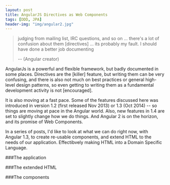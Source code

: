 ```yaml
---
layout: post
title: AngularJS Directives as Web Components
tags: [DDD, JPA]
header-img: "img/angular2.jpg"
---
```


>judging from mailing list, IRC questions, and so on ... there's a lot of confusion about them [directives] ... its probably my fault. I should have done a better job documenting
>
> -- (Angular creator)

AngularJs is a powerful and flexible framework, but badly documented in some places. Directives are the [killer] feature, but writing them can be very confusing, and there is also not much on best practices or general high-level design patterns, so even getting to writing them as a fundamental development activity is not [encouraged].

It is also moving at a fast pace. Some of the features discussed here was introduced in version 1.2 (first released Nov 2013) or 1.3 (Oct 2014) -- so things are moving at pace in the Angular world. Also, new features in 1.4 are set to slightly change how we do things. And Angular 2 is on the horizon, and its promise of Web Components.

In a series of posts, I'd like to look at what we can do right now, with Angular 1.3, to create re-usable components, and extend HTML to the needs of our application. Effectibvely making HTML into a Domain Specific Language.

###The application

###The extended HTML

###The components

